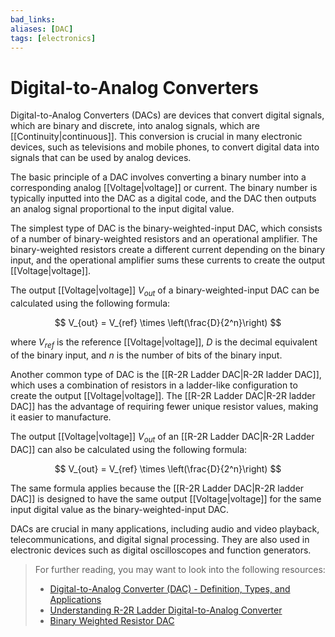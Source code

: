 ```yaml
---
bad_links: 
aliases: [DAC]
tags: [electronics]
---
```

# Digital-to-Analog Converters

Digital-to-Analog Converters (DACs) are devices that convert digital signals, which are binary and discrete, into analog signals, which are [[Continuity|continuous]]. This conversion is crucial in many electronic devices, such as televisions and mobile phones, to convert digital data into signals that can be used by analog devices.

The basic principle of a DAC involves converting a binary number into a corresponding analog [[Voltage|voltage]] or current. The binary number is typically inputted into the DAC as a digital code, and the DAC then outputs an analog signal proportional to the input digital value.

The simplest type of DAC is the binary-weighted-input DAC, which consists of a number of binary-weighted resistors and an operational amplifier. The binary-weighted resistors create a different current depending on the binary input, and the operational amplifier sums these currents to create the output [[Voltage|voltage]].

The output [[Voltage|voltage]] $V_{out}$ of a binary-weighted-input DAC can be calculated using the following formula:

$$
V_{out} = V_{ref} \times \left(\frac{D}{2^n}\right)
$$

where $V_{ref}$ is the reference [[Voltage|voltage]], $D$ is the decimal equivalent of the binary input, and $n$ is the number of bits of the binary input.

Another common type of DAC is the [[R-2R Ladder DAC|R-2R ladder DAC]], which uses a combination of resistors in a ladder-like configuration to create the output [[Voltage|voltage]]. The [[R-2R Ladder DAC|R-2R ladder DAC]] has the advantage of requiring fewer unique resistor values, making it easier to manufacture.

The output [[Voltage|voltage]] $V_{out}$ of an [[R-2R Ladder DAC|R-2R Ladder DAC]] can also be calculated using the following formula:

$$
V_{out} = V_{ref} \times \left(\frac{D}{2^n}\right)
$$

The same formula applies because the [[R-2R Ladder DAC|R-2R ladder DAC]] is designed to have the same output [[Voltage|voltage]] for the same input digital value as the binary-weighted-input DAC.

DACs are crucial in many applications, including audio and video playback, telecommunications, and digital signal processing. They are also used in electronic devices such as digital oscilloscopes and function generators.

> For further reading, you may want to look into the following resources:
> - [Digital-to-Analog Converter (DAC) - Definition, Types, and Applications](https://www.google.com/search?q=Digital-to-Analog+Converter+(DAC)+-+Definition,+Types,+and+Applications)
> - [Understanding R-2R Ladder Digital-to-Analog Converter](https://www.google.com/search?q=Understanding+R-2R+Ladder+Digital-to-Analog+Converter)
> - [Binary Weighted Resistor DAC](https://www.google.com/search?q=Binary+Weighted+Resistor+DAC)